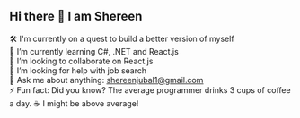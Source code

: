 ## Hi there 👋 I am Shereen
🛠️ I'm currently on a quest to build a better version of myself <br> 
🌱 I’m currently learning C#, .NET and React.js <br> 
👯 I’m looking to collaborate on React.js <br> 
🤔 I’m looking for help with job search <br> 
💬 Ask me about anything: <u>shereenjubal1@gmail.com</u><br> 
⚡ Fun fact: Did you know? The average programmer drinks 3 cups of coffee a day. ☕ I might be above average!
